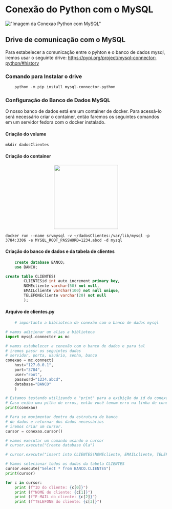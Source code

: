 # Conexão do Python com o MySQL

!["Imagem da Conexao Python com MySQL"](https://www.learntek.org/blog/wp-content/uploads/2019/06/Mysql-python.png)

## Drive de comunicação com o MySQL
Para estabelecer a comunicação entre o pyhton e o banco de dados mysql, iremos usar o seguinte drive: 
<a href="https://pypi.org/project/mysql-connector-python/#history">https://pypi.org/project/mysql-connector-python/#history</a>

### Comando para Instalar o drive
```python
    python -m pip install mysql-connector-python
```

### Configuração do Banco de Dados MySQL
O nosso banco de dados está em um container de docker. Para acessá-lo será necessário criar o container, então faremos os seguintes comandos em um servidor fedora com o docker instalado.

#### Criação do volume
```shell
mkdir dadosClientes
```
#### Criação do container

<center>
    <img src="https://storage.googleapis.com/eti-academy/courses/curso-de-docker.png" height="200" width="200">
</center>

```shell
docker run --name srvmysql -v ~/dadosClientes:/var/lib/mysql -p 3784:3306 -e MYSQL_ROOT_PASSWORD=1234.abcd -d mysql
```
#### Criação do banco de dados e da tabela de clientes

```sql
    create database BANCO;
    use BANCO;

create table CLIENTES(
		CLIENTESid int auto_increment primary key,
        NOMEcliente varchar(50) not null,
        EMAILcliente varchar(100) not null unique,
        TELEFONEcliente varchar(20) not null
        );
```

#### Arquivo de clientes.py
```python
    # importanto a biblioteca de conexão com o banco de dados mysql

# vamos adicionar um alias a biblioteca
import mysql.connector as mc 

# vamos estabelecer a cenexão com o banco de dados e para tal
# iremos passr os seguintes dados
# servidor, porta, usuário, senha, banco
conexao = mc.connect(
    host="127.0.0.1",
    port="3784",
    user="root",
    password="1234.abcd",
    database="BANCO"
    )

# Estamos testando utilizando o "print" para a exibição do id da conexao. 
# Caso exiba uma pilha de erros, então você temum erro na linha de conexão.
print(conexao)

# Para se movimentar dentro da estrutura de banco 
# de dados e retornar dos dados necessários
# iremos criar um cursor.
cursor = conexao.cursor()

# vamos executar um comando usando o cursor
# cursor.execute("Create database Ola")

# cursor.execute("insert into CLIENTES(NOMEcliente, EMAILcliente, TELEFONEcliente)value('Veronica Chauca','veronica@uol.com.br','(11)9997-6665')")

# Vamos selecionar todos os dados da tabela CLIENTES
cursor.execute("Select * from BANCO.CLIENTES")
print(cursor)

for c in cursor:
    print (f"ID do cliente: {c[0]}")
    print (f"NOME do cliente: {c[1]}")
    print (f"E-MAIL do cliente: {c[2]}")
    print (f"TELEFONE do cliente: {c[3]}")
```
